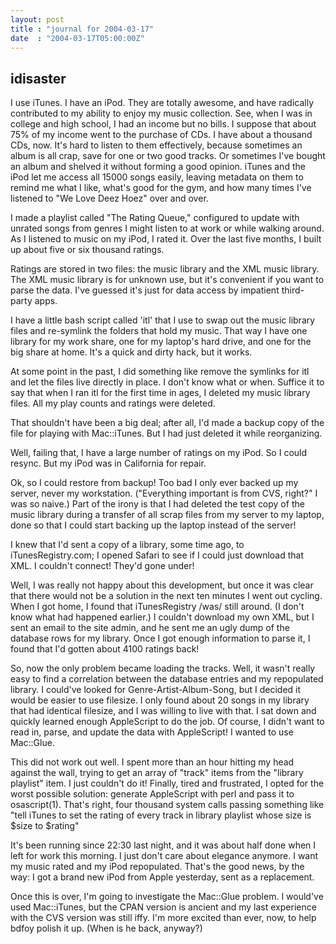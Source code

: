 ```yaml
---
layout: post
title : "journal for 2004-03-17"
date  : "2004-03-17T05:00:00Z"
---
```



## idisaster

I use iTunes.  I have an iPod.  They are totally awesome, and have radically contributed to my ability to enjoy my music collection.  See, when I was in college and high school, I had an income but no bills.  I suppose that about 75% of my income went to the purchase of CDs.  I have about a thousand CDs, now.  It's hard to listen to them effectively, because sometimes an album is all crap, save for one or two good tracks.  Or sometimes I've bought an album and shelved it without forming a good opinion.  iTunes and the iPod let me access all 15000 songs easily, leaving metadata on them to remind me what I like, what's good for the gym, and how many times I've listened to "We Love Deez Hoez" over and over.

I made a playlist called "The Rating Queue," configured to update with unrated songs from genres I might listen to at work or while walking around.  As I listened to music on my iPod, I rated it.  Over the last five months, I built up about five or six thousand ratings.

Ratings are stored in two files: the music library and the XML music library. The XML music library is for unknown use, but it's convenient if you want to parse the data.  I've guessed it's just for data access by impatient third-party apps.

I have a little bash script called 'itl' that I use to swap out the music library files and re-symlink the folders that hold my music.  That way I have one library for my work share, one for my laptop's hard drive, and one for the big share at home.  It's a quick and dirty hack, but it works.

At some point in the past, I did something like remove the symlinks for itl and let the files live directly in place.  I don't know what or when.  Suffice it to say that when I ran itl for the first time in ages, I deleted my music library files.  All my play counts and ratings were deleted.

That shouldn't have been a big deal; after all, I'd made a backup copy of the file for playing with Mac::iTunes.  But I had just deleted it while reorganizing.

Well, failing that, I have a large number of ratings on my iPod.  So I could resync.  But my iPod was in California for repair.

Ok, so I could restore from backup!  Too bad I only ever backed up my server, never my workstation.  ("Everything important is from CVS, right?"  I was so naive.) Part of the irony is that I had deleted the test copy of the music library during a transfer of all scrap files from my server to my laptop, done so that I could start backing up the laptop instead of the server!

I knew that I'd sent a copy of a library, some time ago, to iTunesRegistry.com; I opened Safari to see if I could just download that XML.  I couldn't connect! They'd gone under!

Well, I was really not happy about this development, but once it was clear that there would not be a solution in the next ten minutes I went out cycling.  When I got home, I found that iTunesRegistry /was/ still around.  (I don't know what had happened earlier.)  I couldn't download my own XML, but I sent an email to the site admin, and he sent me an ugly dump of the database rows for my library.  Once I got enough information to parse it, I found that I'd gotten about 4100 ratings back!

So, now the only problem became loading the tracks.  Well, it wasn't really easy to find a correlation between the database entries and my repopulated library.  I could've looked for Genre-Artist-Album-Song, but I decided it would be easier to use filesize.  I only found about 20 songs in my library that had identical filesize, and I was willing to live with that.  I sat down and quickly learned enough AppleScript to do the job.  Of course, I didn't want to read in, parse, and update the data with AppleScript!  I wanted to use Mac::Glue.

This did not work out well.  I spent more than an hour hitting my head against the wall, trying to get an array of "track" items from the "library playlist" item.  I just couldn't do it!  Finally, tired and frustrated, I opted for the worst possible solution: generate AppleScript with perl and pass it to osascript(1).  That's right, four thousand system calls passing something like "tell iTunes to set the rating of every track in library playlist whose size is $size to $rating"

It's been running since 22:30 last night, and it was about half done when I left for work this morning.  I just don't care about elegance anymore.  I want my music rated and my iPod repopulated.  That's the good news, by the way:  I got a brand new iPod from Apple yesterday, sent as a replacement.

Once this is over, I'm going to investigate the Mac::Glue problem.  I would've used Mac::iTunes, but the CPAN version is ancient and my last experience with the CVS version was still iffy.  I'm more excited than ever, now, to help bdfoy polish it up.  (When is he back, anyway?)

